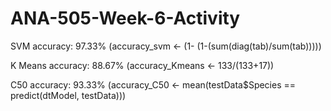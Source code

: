 # ANA-505-Week-6-Activity

SVM accuracy: 97.33% (accuracy_svm <- (1- (1-(sum(diag(tab)/sum(tab)))))

K Means accuracy: 88.67% (accuracy_Kmeans <- 133/(133+17))

C50 accuracy: 93.33% (accuracy_C50 <- mean(testData$Species == predict(dtModel, testData)))
